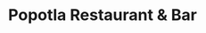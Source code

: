 ---
title: Popotla Restaurant & Bar
layout: negocio
slogan: Restaurante/Bar
web: http://www.popotlarestaurantbar.com/menus/
categoria: Restaurante
imagenes: ["/assets/img/directorio/popotla-restaurante.webp"]
direccion: Carretera libre Tijuana Ensenada Km 34 22710 Rosarito, Península de Baja California, México
estado: Baja California
municipio: Rosarito
codigo: 22710
latitude: 32.3490048
longitude: -117.0676394
telefono: 661 612 1505
cocina: mexicana
rango: $$
facebook: https://www.facebook.com/popotlarestaurantbar
instagram: https://www.instagram.com/popotlarestaurantbar/
whatsapp:
horariodeservicio: Lunes a Domingo 8:00 a 22:00 
descripcion: El mejor Restaurant de cocina mexicana y de toda la Baja con una espectacular vista al Mar.
---